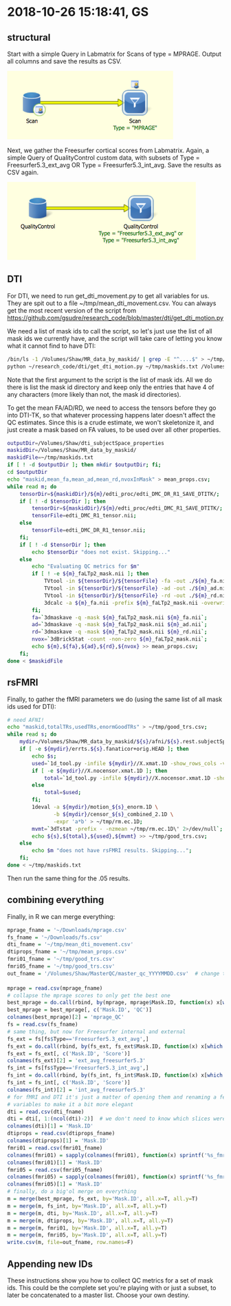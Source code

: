 # 2018-10-26 15:18:41, GS

## structural

Start with a simple Query in Labmatrix for Scans of type = MPRAGE. Output all
columns and save the results as CSV. 

![](images/2018-10-26-15-25-53.png)

Next, we gather the Freesurfer cortical scores from Labmatrix. Again, a simple
Query of QualityControl custom
data, with subsets of Type = Freesurfer5.3_ext_avg OR Type =
Freesurfer5.3_int_avg. Save the results as CSV again.

![](images/2018-10-26-15-23-59.png)

## DTI
For DTI, we need to run get_dti_movement.py to get all variables for us. They
are spit out to a file ~/tmp/mean_dti_movement.csv. You can always get the most
recent version of the script from
https://github.com/gsudre/research_code/blob/master/dti/get_dti_motion.py

We need a list of mask ids to call the script, so let's just use the list of all
mask ids we currently have, and the script will take care of letting you know
what it cannot find to have DTI:

```bash
/bin/ls -1 /Volumes/Shaw/MR_data_by_maskid/ | grep -E "^....$" > ~/tmp/maskids.txt;
python ~/research_code/dti/get_dti_motion.py ~/tmp/maskids.txt /Volumes/Shaw/
```

Note that the first argument to the script is the list of mask ids. All we do
there is list the mask id directory and keep only the entries that have 4 of any
characters (more likely than not, the mask id directories).

To get the mean FA/AD/RD, we need to access the tensors before they go into
DTI-TK, so that whatever processing happens later doesn't affect the QC
estimates. Since this is a crude estimate, we won't skeletonize it, and just
create a mask based on FA values, to be used over all other properties.

```bash
outputDir=/Volumes/Shaw/dti_subjectSpace_properties
maskidDir=/Volumes/Shaw/MR_data_by_maskid/
maskidFile=~/tmp/maskids.txt
if [ ! -d $outputDir ]; then mkdir $outputDir; fi;
cd $outputDir
echo "maskid,mean_fa,mean_ad,mean_rd,nvoxInMask" > mean_props.csv;
while read m; do
    tensorDir=${maskidDir}/${m}/edti_proc/edti_DMC_DR_R1_SAVE_DTITK/;
    if [ ! -d $tensorDir ]; then
        tensorDir=${maskidDir}/${m}/edti_proc/edti_DMC_R1_SAVE_DTITK/;
        tensorFile=edti_DMC_R1_tensor.nii;
    else
        tensorFile=edti_DMC_DR_R1_tensor.nii;
    fi;
    if [ ! -d $tensorDir ]; then
        echo $tensorDir "does not exist. Skipping..."
    else
        echo "Evaluating QC metrics for $m"
        if [ ! -e ${m}_faLTp2_mask.nii ]; then
            TVtool -in ${tensorDir}/${tensorFile} -fa -out ./${m}_fa.nii;
            TVtool -in ${tensorDir}/${tensorFile} -ad -out ./${m}_ad.nii;
            TVtool -in ${tensorDir}/${tensorFile} -rd -out ./${m}_rd.nii;
            3dcalc -a ${m}_fa.nii -prefix ${m}_faLTp2_mask.nii -overwrite -expr "step(a-.2)";
        fi;
        fa=`3dmaskave -q -mask ${m}_faLTp2_mask.nii ${m}_fa.nii`;
        ad=`3dmaskave -q -mask ${m}_faLTp2_mask.nii ${m}_ad.nii`;
        rd=`3dmaskave -q -mask ${m}_faLTp2_mask.nii ${m}_rd.nii`;
        nvox=`3dBrickStat -count -non-zero ${m}_faLTp2_mask.nii`;
        echo ${m},${fa},${ad},${rd},${nvox} >> mean_props.csv;
    fi;
done < $maskidFile
```

## rsFMRI
Finally, to gather the fMRI parameters we do (using the same list of all mask
ids used for DTI):

```bash
# need AFNI!
echo "maskid,totalTRs,usedTRs,enormGoodTRs" > ~/tmp/good_trs.csv;
while read s; do
    mydir=/Volumes/Shaw/MR_data_by_maskid/${s}/afni/${s}.rest.subjectSpace.results;
    if [ -e ${mydir}/errts.${s}.fanaticor+orig.HEAD ]; then
        echo $s;
        used=`1d_tool.py -infile ${mydir}//X.xmat.1D -show_rows_cols -verb 0 | cut -d " " -f 1 -`;
        if [ -e ${mydir}//X.nocensor.xmat.1D ]; then
            total=`1d_tool.py -infile ${mydir}//X.nocensor.xmat.1D -show_rows_cols -verb 0 | cut -d " " -f 1 -`;
        else
            total=$used;
        fi;
        1deval -a ${mydir}/motion_${s}_enorm.1D \
               -b ${mydir}/censor_${s}_combined_2.1D \
               -expr 'a*b' > ~/tmp/rm.ec.1D;
        mvmt=`3dTstat -prefix - -nzmean ~/tmp/rm.ec.1D\' 2>/dev/null`;
        echo ${s},${total},${used},${mvmt} >> ~/tmp/good_trs.csv;
    else
        echo $m "does not have rsFMRI results. Skipping...";
    fi;
done < ~/tmp/maskids.txt
```

Then run the same thing for the .05 results.

## combining everything

Finally, in R we can merge everything:

```r
mprage_fname = '~/Downloads/mprage.csv'
fs_fname = '~/Downloads/fs.csv'
dti_fname = '~/tmp/mean_dti_movement.csv'
dtiprops_fname = '~/tmp/mean_props.csv'
fmri01_fname = '~/tmp/good_trs.csv'
fmri05_fname = '~/tmp/good_trs.csv'
out_fname = '/Volumes/Shaw/MasterQC/master_qc_YYYYMMDD.csv'  # change to today's date

mprage = read.csv(mprage_fname)
# collapse the mprage scores to only get the best one
best_mprage = do.call(rbind, by(mprage, mprage$Mask.ID, function(x) x[which.min(x$QC), ] ))
best_mprage = best_mprage[, c('Mask.ID', 'QC')]
colnames(best_mprage)[2] = 'mprage_QC'
fs = read.csv(fs_fname)
# same thing, but now for Freesurfer internal and external
fs_ext = fs[fs$Type=='Freesurfer5.3_ext_avg',]
fs_ext = do.call(rbind, by(fs_ext, fs_ext$Mask.ID, function(x) x[which.min(x$Score), ] ))
fs_ext = fs_ext[, c('Mask.ID', 'Score')]
colnames(fs_ext)[2] = 'ext_avg_freesurfer5.3'
fs_int = fs[fs$Type=='Freesurfer5.3_int_avg',]
fs_int = do.call(rbind, by(fs_int, fs_int$Mask.ID, function(x) x[which.min(x$Score), ] ))
fs_int = fs_int[, c('Mask.ID', 'Score')]
colnames(fs_int)[2] = 'int_avg_freesurfer5.3'
# for fMRI and DTI it's just a matter of opening them and renaming a few
# variables to make it a bit more elegant
dti = read.csv(dti_fname)
dti = dti[, 1:(ncol(dti)-2)]  # we don't need to know which slices were removed
colnames(dti)[1] = 'Mask.ID'
dtiprops = read.csv(dtiprops_fname)
colnames(dtiprops)[1] = 'Mask.ID'
fmri01 = read.csv(fmri01_fname)
colnames(fmri01) = sapply(colnames(fmri01), function(x) sprintf('%s_fmri01', x))
colnames(fmri01)[1] = 'Mask.ID'
fmri05 = read.csv(fmri05_fname)
colnames(fmri05) = sapply(colnames(fmri01), function(x) sprintf('%s_fmri05', x))
colnames(fmri05)[1] = 'Mask.ID'
# finally, do a big'ol merge on everything
m = merge(best_mprage, fs_ext, by='Mask.ID', all.x=T, all.y=T)
m = merge(m, fs_int, by='Mask.ID', all.x=T, all.y=T)
m = merge(m, dti, by='Mask.ID', all.x=T, all.y=T)
m = merge(m, dtiprops, by='Mask.ID', all.x=T, all.y=T)
m = merge(m, fmri01, by='Mask.ID', all.x=T, all.y=T)
m = merge(m, fmri05, by='Mask.ID', all.x=T, all.y=T)
write.csv(m, file=out_fname, row.names=F)
```

## Appending new IDs

These instructions show you how to collect QC metrics for a set of mask ids.
This could be the complete set you're playing with or just a subset, to later be
concatenated to a master list. Choose your own destiny.
